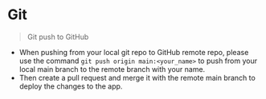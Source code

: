 # Git

> Git push to GitHub

- When pushing from your local git repo to GitHub remote repo, please use the command `git push origin main:<your_name>` to push from your local main branch to the remote branch with your name.
- Then create a pull request and merge it with the remote main branch to deploy the changes to the app.
